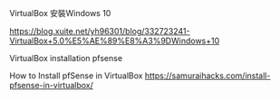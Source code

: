 VirtualBox 安裝Windows 10

https://blog.xuite.net/yh96301/blog/332723241-VirtualBox+5.0%E5%AE%89%E8%A3%9DWindows+10

VirtualBox installation pfsense

How to Install pfSense in VirtualBox
https://samuraihacks.com/install-pfsense-in-virtualbox/
